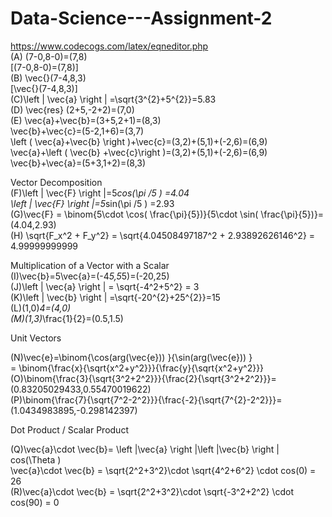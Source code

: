 # Data-Science---Assignment-2


https://www.codecogs.com/latex/eqneditor.php<br />
(A) (7-0,8-0)=(7,8) <br />\[(7-0,8-0)=(7,8)\] <br />
(B) \vec{}(7-4,8,3)<br /> \[\vec{}(7-4,8,3)\]<br />
(C)\left | \vec{a} \right | =\sqrt{3^{2}+5^{2}}=5.83<br />
(D) \vec{res} (2+5,-2+2)=(7,0)<br />
(E) \vec{a}+\vec{b}=(3+5,2+1)=(8,3)<br />
\vec{b}+\vec{c}=(5-2,1+6)=(3,7)<br />
\left ( \vec{a}+\vec{b} \right )+\vec{c}=(3,2)+(5,1)+(-2,6)=(6,9)<br />
\vec{a}+\left ( \vec{b} +\vec{c}\right )=(3,2)+(5,1)+(-2,6)=(6,9)<br />
\vec{b}+\vec{a}=(5+3,1+2)=(8,3)<br />

Vector Decomposition<br />
(F)\left | \vec{F} \right |=5*cos(\pi /5 ) =4.04<br />
\left | \vec{F} \right |=5*sin(\pi /5 ) =2.93<br />
(G)\vec{F} = \binom{5\cdot \cos( \frac{\pi}{5})}{5\cdot \sin( \frac{\pi}{5})}=(4.04,2.93)<br />
(H) \sqrt{F_x^2 + F_y^2} = \sqrt{4.04508497187^2 + 2.93892626146^2} = 4.99999999999<br />

Multiplication of a Vector with a Scalar<br />
(I)\vec{b}=5\vec{a}=(-4*5,5*5)=(-20,25)<br />
(J)\left | \vec{a} \right | = \sqrt{-4^2+5^2} = 3<br />
(K)\left | \vec{b} \right | =\sqrt{-20^{2}+25^{2}}=15<br />
(L)(1,0)*4=(4,0)<br />
(M)(1,3)*\frac{1}{2}=(0.5,1.5) <br />

Unit Vectors

(N)\vec{e}=\binom{\cos(arg(\vec{e}))  }{\sin(arg(\vec{e})) } <br />
= \binom{\frac{x}{\sqrt{x^2+y^2}}}{\frac{y}{\sqrt{x^2+y^2}}} <br />
(O)\binom{\frac{3}{\sqrt{3^2+2^2}}}{\frac{2}{\sqrt{3^2+2^2}}}=(0.83205029433,0.55470019622)<br />
(P)\binom{\frac{7}{\sqrt{7^2-2^2}}}{\frac{-2}{\sqrt{7^{2}-2^2}}}=(1.0434983895,-0.298142397)<br />

Dot Product / Scalar Product<br />

(Q)\vec{a}\cdot \vec{b}= \left |\vec{a}  \right |\left |\vec{b}  \right | cos(\Theta ) <br />
\vec{a}\cdot \vec{b} = \sqrt{2^2+3^2}\cdot \sqrt{4^2+6^2} \cdot cos(0) = 26<br />
(R)\vec{a}\cdot \vec{b} = \sqrt{2^2+3^2}\cdot \sqrt{-3^2+2^2} \cdot cos(90) = 0<br />
